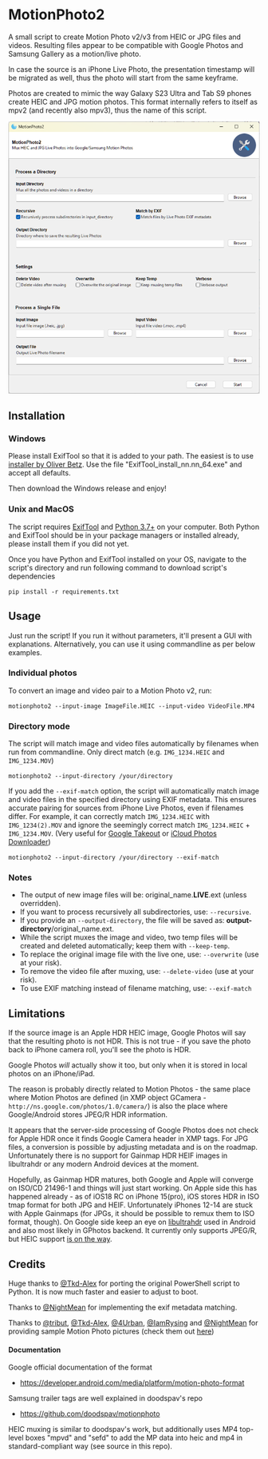 # MotionPhoto2

A small script to create Motion Photo v2/v3 from HEIC or JPG files and videos. Resulting files appear to be compatible with Google Photos and Samsung Gallery as a motion/live photo.

In case the source is an iPhone Live Photo, the presentation timestamp will be migrated as well, thus the photo will start from the same keyframe.

Photos are created to mimic the way Galaxy S23 Ultra and Tab S9 phones create HEIC and JPG motion photos. This format internally refers to itself as mpv2 (and recently also mpv3), thus the name of this script.

![GUI Screenshot](documentation/images/GUI.png?raw=true "GUI")

## Installation

### Windows

Please install ExifTool so that it is added to your path. The easiest is to use [installer by Oliver Betz](https://oliverbetz.de/pages/Artikel/ExifTool-for-Windows). Use the file "ExifTool_install_nn.nn_64.exe" and accept all defaults.

Then download the Windows release and enjoy!

### Unix and MacOS

The script requires [ExifTool](https://exiftool.org/) and [Python 3.7+](https://www.python.org/) on your computer. Both Python and ExifTool should be in your package managers or installed already, please install them if you did not yet.

Once you have Python and ExifTool installed on your OS, navigate to the script's directory and run following command to download script's dependencies

```
pip install -r requirements.txt
```

## Usage

Just run the script! If you run it without parameters, it'll present a GUI with explanations. Alternatively, you can use it using commandline as per below examples.

### Individual photos

To convert an image and video pair to a Motion Photo v2, run:

```
motionphoto2 --input-image ImageFile.HEIC --input-video VideoFile.MP4
```

### Directory mode

The script will match image and video files automatically by filenames when run from commandline. Only direct match (e.g. `IMG_1234.HEIC` and `IMG_1234.MOV`)

```
motionphoto2 --input-directory /your/directory
```

If you add the `--exif-match` option, the script will automatically match image and video files in the specified directory using EXIF metadata. 
This ensures accurate pairing for sources from iPhone Live Photos, even if filenames differ. For example, it can correctly match `IMG_1234.HEIC` with `IMG_1234(2).MOV` and ignore the seemingly correct match `IMG_1234.HEIC` + `IMG_1234.MOV`. (Very useful for [Google Takeout](https://takeout.google.com/settings/takeout/custom/photos) or [iCloud Photos Downloader](https://github.com/icloud-photos-downloader/icloud_photos_downloader))

```
motionphoto2 --input-directory /your/directory --exif-match
```

### Notes

- The output of new image files will be: original_name.**LIVE**.ext (unless overridden).
- If you want to process recursively all subdirectories, use: `--recursive`.
- If you provide an `--output-directory`, the file will be saved as: **output-directory**/original_name.ext.
- While the script muxes the image and video, two temp files will be created and deleted automatically; keep them with `--keep-temp`.
- To replace the original image file with the live one, use: `--overwrite` (use at your risk).
- To remove the video file after muxing, use: `--delete-video` (use at your risk).
- To use EXIF matching instead of filename matching, use: `--exif-match`

## Limitations

If the source image is an Apple HDR HEIC image, Google Photos will say that the resulting photo is not HDR. This is not true - if you save the photo back to iPhone camera roll, you'll see the photo is HDR.

Google Photos _will_ actually show it too, but only when it is stored in local photos on an iPhone/iPad.

The reason is probably directly related to Motion Photos - the same place where Motion Photos are defined (in XMP object GCamera - `http://ns.google.com/photos/1.0/camera/`) is also the place where Google/Android stores JPEG/R HDR information.

It appears that the server-side processing of Google Photos does not check for Apple HDR once it finds Google Camera header in XMP tags. For JPG files, a conversion is possible by adjusting metadata and is on the roadmap. Unfortunately there is no support for Gainmap HDR HEIF images in libultrahdr or any modern Android devices at the moment.

Hopefully, as Gainmap HDR matures, both Google and Apple will converge on ISO/CD 21496-1 and things will just start working. On Apple side this has happened already - as of iOS18 RC on iPhone 15(pro), iOS stores HDR in ISO tmap format for both JPG and HEIF. Unfortunately iPhones 12-14 are stuck with Apple Gainmaps (for JPGs, it should be possible to remux them to ISO format, though). On Google side keep an eye on [libultrahdr](https://github.com/google/libultrahdr) used in Android and also most likely in GPhotos backend. It currently only supports JPEG/R, but HEIC support [is on the way](https://github.com/google/libultrahdr/issues/195).

## Credits

Huge thanks to [@Tkd-Alex](https://github.com/Tkd-Alex) for porting the original PowerShell script to Python. It is now much faster and easier to adjust to boot.

Thanks to [@NightMean](https://github.com/NightMean) for implementing the exif metadata matching.

Thanks to [@tribut](https://github.com/tribut), [@Tkd-Alex](https://github.com/Tkd-Alex), [@4Urban](https://github.com/4Urban), [@IamRysing](https://github.com/IamRysing) and [@NightMean](https://github.com/NightMean) for providing sample Motion Photo pictures (check them out [here](https://github.com/PetrVys/MotionPhotoSamples))

#### Documentation

Google official documentation of the format

- https://developer.android.com/media/platform/motion-photo-format

Samsung trailer tags are well explained in doodspav's repo

- https://github.com/doodspav/motionphoto

HEIC muxing is similar to doodspav's work, but additionally uses MP4 top-level boxes "mpvd" and "sefd" to add the MP data into heic and mp4 in standard-compliant way (see source in this repo).
